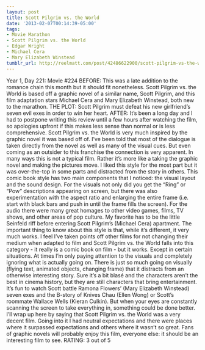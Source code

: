 ```yaml
---
layout: post
title: Scott Pilgrim vs. the World
date: '2013-02-07T00:14:39-05:00'
tags:
- Movie Marathon
- Scott Pilgrim vs. the World
- Edgar Wright
- Michael Cera
- Mary Elizabeth Winstead
tumblr_url: http://reelmatt.com/post/42486622900/scott-pilgrim-vs-the-world
---
```



Year 1, Day 221: Movie #224
BEFORE: This was a late addition to the romance chain this month but it should fit nonetheless. Scott Pilgrim vs. the World is based off a graphic novel of a similar name, Scott Pilgrim, and this film adaptation stars Michael Cera and Mary Elizabeth Winstead, both new to the marathon.
THE PLOT: Scott Pilgrim must defeat his new girlfriend’s seven evil exes in order to win her heart.
AFTER: It’s been a long day and I had to postpone writing this review until a few hours after watching the film, so apologies upfront if this makes less sense than normal or is less comprehensive.
Scott Pilgrim vs. the World is very much inspired by the graphic novel it was based off of. I’ve been told that most of the dialogue is taken directly from the novel as well as many of the visual cues. But even coming as an outsider to this franchise the connection is very apparent. In many ways this is not a typical film. Rather it’s more like a taking the graphic novel and making the pictures move. I liked this style for the most part but it was over-the-top in some parts and distracted from the story in others.
This comic book style has two main components that I noticed: the visual layout and the sound design. For the visuals not only did you get the “Ring” or “Pow” descriptions appearing on screen, but there was also experimentation with the aspect ratio and enlarging the entire frame (i.e. start with black bars and push in until the frame fills the screen). For the audio there were many great homages to other video games, films, TV shows, and other areas of pop culture. My favorite has to be the little Seinfeld riff before entering Scott Pilgrim’s (Michael Cera) apartment. The important thing to know about this style is that, while it’s different, it very much works. I feel I’ve taken points off other films for not changing their medium when adapted to film and Scott Pilgrim vs. the World falls into this category - it really is a comic book on film - but it works.
Except in certain situations. At times I’m only paying attention to the visuals and completely ignoring what is actually going on. There is just so much going on visually (flying text, animated objects, changing frame) that it distracts from an otherwise interesting story. Sure it’s a bit blasé and the characters aren’t the best in cinema history, but they are still characters that bring entertainment. It’s fun to watch Scott battle Ramona Flowers’ (Mary Elizabeth Winstead) seven exes and the B-story of Knives Chau (Ellen Wong) or Scott’s roommate Wallace Wells (Kieran Culkin). But when your eyes are constantly scanning the screen to take everything in, something could be done better.
I’ll wrap up here by saying that Scott Pilgrim vs. the World was a very decent film. Going into it I had neutral expectations and there were places where it surpassed expectations and others where it wasn’t so great. Fans of graphic novels will probably enjoy this film, everyone else: it should be an interesting film to see.
RATING: 3 out of 5
